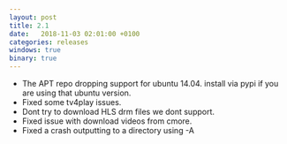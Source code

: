 ```yaml
---
layout: post
title: 2.1
date:   2018-11-03 02:01:00 +0100
categories: releases
windows: true
binary: true
---
```


* The APT repo dropping support for ubuntu 14.04. install via pypi if you are using that ubuntu version.
* Fixed some tv4play issues.
* Dont try to download HLS drm files we dont support.
* Fixed issue with download videos from cmore.
* Fixed a crash outputting to a directory using -A
